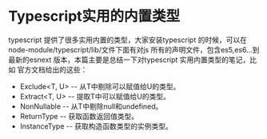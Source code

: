 # Typescript实用的内置类型

typescript 提供了很多实用内置的类型，大家安装typescript 的时候，可以在node-module/typescript/lib/文件下面有对js 所有的声明文件，包含es5,es6...到最新的esnext 版本，本篇主要是总结一下对typescript 实用内置类型的笔记，比如 官方文档给出的这些：

- Exclude<T, U> -- 从T中剔除可以赋值给U的类型。
- Extract<T, U> -- 提取T中可以赋值给U的类型。
- NonNullable<T> -- 从T中剔除null和undefined。
- ReturnType<T> -- 获取函数返回值类型。
- InstanceType<T> -- 获取构造函数类型的实例类型。

